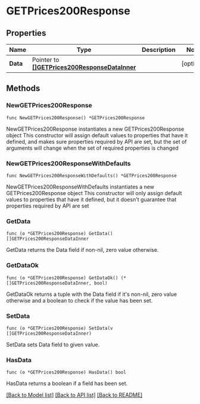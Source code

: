 # GETPrices200Response

## Properties

Name | Type | Description | Notes
------------ | ------------- | ------------- | -------------
**Data** | Pointer to [**[]GETPrices200ResponseDataInner**](GETPrices200ResponseDataInner.md) |  | [optional] 

## Methods

### NewGETPrices200Response

`func NewGETPrices200Response() *GETPrices200Response`

NewGETPrices200Response instantiates a new GETPrices200Response object
This constructor will assign default values to properties that have it defined,
and makes sure properties required by API are set, but the set of arguments
will change when the set of required properties is changed

### NewGETPrices200ResponseWithDefaults

`func NewGETPrices200ResponseWithDefaults() *GETPrices200Response`

NewGETPrices200ResponseWithDefaults instantiates a new GETPrices200Response object
This constructor will only assign default values to properties that have it defined,
but it doesn't guarantee that properties required by API are set

### GetData

`func (o *GETPrices200Response) GetData() []GETPrices200ResponseDataInner`

GetData returns the Data field if non-nil, zero value otherwise.

### GetDataOk

`func (o *GETPrices200Response) GetDataOk() (*[]GETPrices200ResponseDataInner, bool)`

GetDataOk returns a tuple with the Data field if it's non-nil, zero value otherwise
and a boolean to check if the value has been set.

### SetData

`func (o *GETPrices200Response) SetData(v []GETPrices200ResponseDataInner)`

SetData sets Data field to given value.

### HasData

`func (o *GETPrices200Response) HasData() bool`

HasData returns a boolean if a field has been set.


[[Back to Model list]](../README.md#documentation-for-models) [[Back to API list]](../README.md#documentation-for-api-endpoints) [[Back to README]](../README.md)


